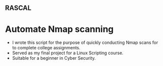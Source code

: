 ## RASCAL
# Automate Nmap scanning

- I wrote this script for the purpose of quickly conducting Nmap scans for to complete college assignments. 
- Served as my final project for a Linux Scripting course.
- Suitable for a beginner in Cyber Security.

